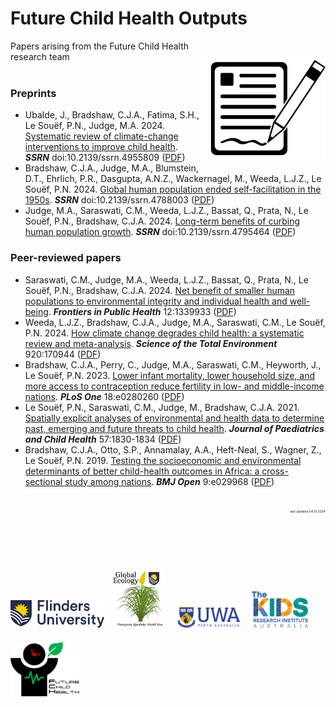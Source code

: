 # Future Child Health Outputs
<img align="right" src="www/paper.png" width="200" style="margin-top: 20px">

Papers arising from the Future Child Health research team<br>
<br>

### Preprints
- Ubalde, J., Bradshaw, C.J.A., Fatima, S.H., Le Souëf, P.N., Judge, M.A. 2024. <a href="10.2139/ssrn.4955809">Systematic review of climate-change interventions to improve child health</a>. <strong><em>SSRN</em></strong> doi:10.2139/ssrn.4955809 (<a href="https://github.com/FutureChildHealth/Outputs/blob/main/PDF/Ubalde%20et%20al.%202024-SSRN(preprint).pdf">PDF</a>)
- Bradshaw, C.J.A., Judge, M.A., Blumstein, D.T., Ehrlich, P.R., Dasgupta, A.N.Z., Wackernagel, M., Weeda, L.J.Z., Le Souëf, P.N. 2024. <a href="http://doi.org/10.2139/ssrn.4788003">Global human population ended self-facilitation in the 1950s</a>. <strong><em>SSRN</em></strong> doi:10.2139/ssrn.4788003 (<a href="https://github.com/FutureChildHealth/Outputs/blob/main/PDF/Bradshaw%20et%20al.%202024-SSRN(preprint).pdf">PDF</a>)
- Judge, M.A., Saraswati, C.M., Weeda, L.J.Z., Bassat, Q., Prata, N., Le Souëf, P.N., Bradshaw, C.J.A. 2024. <a href="http://doi.org/10.2139/ssrn.4795464">Long-term benefits of curbing human population growth</a>. <strong><em>SSRN</em></strong> doi:10.2139/ssrn.4795464 (<a href="https://github.com/FutureChildHealth/Outputs/blob/main/PDF/Judge%20et%20al.%202024-SSRN.pdf">PDF</a>)

### Peer-reviewed papers
- Saraswati, C.M., Judge, M.A., Weeda, L.J.Z., Bassat, Q., Prata, N., Le Souëf, P.N., Bradshaw, C.J.A. 2024. <a href="https://doi.org/10.3389/fpubh.2024.1339933">Net benefit of smaller human populations to environmental integrity and individual health and well-being</a>. <strong><em>Frontiers in Public Health</em></strong> 12:1339933 (<a href="https://github.com/FutureChildHealth/Outputs/blob/main/PDF/Saraswati%20et%20al.%202024-FPH.pdf">PDF</a>)
- Weeda, L.J.Z., Bradshaw, C.J.A., Judge, M.A., Saraswati, C.M., Le Souëf, P.N. 2024. <a href="http://doi.org/10.1016/j.scitotenv.2024.170944">How climate change degrades child health: a systematic review and meta-analysis</a>. <strong><em>Science of the Total Environment</em></strong> 920:170944 (<a href="https://github.com/FutureChildHealth/Outputs/blob/main/PDF/Weeda%20et%20al.%202024-Sci%20Tot%20Environ.pdf">PDF</a>)
- Bradshaw, C.J.A., Perry, C., Judge, M.A., Saraswati, C.M., Heyworth, J., Le Souëf, P.N. 2023. <a href="https://doi.org/10.1371/journal.pone.0280260">Lower infant mortality, lower household size, and more access to contraception reduce fertility in low- and middle-income nations</a>. <strong><em>PLoS One</em></strong> 18:e0280260 (<a href="https://github.com/FutureChildHealth/Outputs/blob/main/PDF/Bradshaw%20et%20al.%202023-PLoS%20One.pdf">PDF</a>)
- Le Souëf, P.N., Saraswati, C.M., Judge, M., Bradshaw, C.J.A. 2021. <a href="https://doi.org/10.1111/jpc.15822">Spatially explicit analyses of environmental and health data to determine past, emerging and future threats to child health</a>. <strong><em>Journal of Paediatrics and Child Health</em></strong> 57:1830-1834 (<a href="https://github.com/FutureChildHealth/Outputs/blob/main/PDF/Le%20Souëf%20et%20al.%202021-J%20Paediatr%20Child%20Health.pdf">PDF</a>)
- Bradshaw, C.J.A., Otto, S.P., Annamalay, A.A., Heft-Neal, S., Wagner, Z., Le Souëf, P.N. 2019. <a href="https://doi.org/10.1136/bmjopen-2019-029968">Testing the socioeconomic and environmental determinants of better child-health outcomes in Africa: a cross-sectional study among nations</a>. <strong><em>BMJ Open</em></strong> 9:e029968 (<a href="https://github.com/FutureChildHealth/Outputs/blob/main/PDF/Bradshaw%20et%20al.%202019-BMJ%20Open.pdf">PDF</a>)
<br>
<p align="right" style="font-size:5px" >last updated 04.10.2024</small></p><br>
<br>
<br>
<p><a href="https://www.flinders.edu.au"><img align="bottom-left" src="www/Flinders_University_Logo_Horizontal_RGB_Master.png" alt="Flinders University" width="150" style="margin-top: 20px"></a> &nbsp; <a href="https://globalecologyflinders.com"><img align="bottom-left" src="www/GEL Logo Kaurna New Transp.png" alt="Global Ecology Lab" width="85" style="margin-top: 20px"></a> &nbsp; &nbsp; <a href="https://www.uwa.edu.au/"><img align="bottom-left" src="www/UWA.png" alt="UWA" width="100" style="margin-top: 20px"></a> &nbsp; &nbsp; <a href="https://www.thekids.org.au"><img align="bottom-left" src="www/TheKids-Logo.png" alt="The Kids Research Institute" width="90" style="margin-top: 20px"></a> &nbsp; &nbsp; <a href="https://github.com/FutureChildHealth"><img align="bottom-left" src="www/FCHlogoWordsTransp.png" alt="Future Child Health" width="110" style="margin-top: 20px"></a></p>

